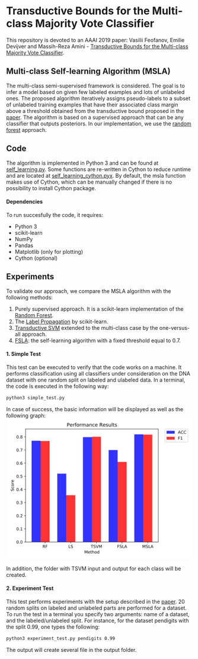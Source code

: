 # Transductive Bounds for the Multi-class Majority Vote Classifier
This repository is devoted to an AAAI 2019 paper:
Vasilii Feofanov, Emilie Devijver and Massih-Reza Amini - <a href="https://www.aaai.org/Papers/AAAI/2019/AAAI-FeofanovV.5570.pdf" target="_blank">Transductive Bounds for the Multi-class Majority Vote Classifier</a>.

## Multi-class Self-learning Algorithm (MSLA)
The multi-class semi-supervised framework is considered. The goal is to infer a model based on given few labeled examples and lots of unlabeled ones. The proposed algorithm iteratively assigns pseudo-labels to a subset of unlabeled training examples that have their associated class margin above a threshold obtained from the transductive bound proposed in the <a href="https://www.aaai.org/Papers/AAAI/2019/AAAI-FeofanovV.5570.pdf" target="_blank"> paper</a>. The algorithm is based on a supervised approach that can be any classifier that outputs posteriors. In our implementation, we use the <a href="https://www.stat.berkeley.edu/~breiman/randomforest2001.pdf" target="_blank"> random forest</a> approach. 

## Code
The algorithm is implemented in Python 3 and can be found at [self_learning.py](https://github.com/vfeofanov/trans-bounds-maj-vote/blob/master/self_learning.py). Some functions are re-written in Cython to reduce runtime and are located at [self_learning_cython.pyx](https://github.com/vfeofanov/trans-bounds-maj-vote/blob/master/self_learning_cython.pyx). By default, the msla function makes use of Cython, which can be manually changed if there is no possibility to install Cython package.

#### Dependencies

To run succesfully the code, it requires:

* Python 3
* scikit-learn
* NumPy
* Pandas
* Matplotlib (only for plotting)
* Cython (optional)

## Experiments
To validate our approach, we compare the MSLA algorithm with the following methods:
1. Purely supervised approach. It is a scikit-learn implementation of the [Random Forest](https://scikit-learn.org/stable/modules/generated/sklearn.ensemble.RandomForestClassifier.html).
2. The [Label Propagation](https://scikit-learn.org/dev/modules/generated/sklearn.semi_supervised.LabelPropagation.html#sklearn.semi_supervised.LabelPropagation) by scikit-learn.
3. [Transductive SVM](http://svmlight.joachims.org) extended to the multi-class case by the one-versus-all approach.
4. [FSLA](https://github.com/vfeofanov/trans-bounds-maj-vote/blob/master/self_learning.py): the self-learning algorithm with a fixed threshold equal to 0.7.

#### 1. Simple Test
This test can be executed to verify that the code works on a machine. It performs classification using all classifiers under consideration on the DNA dataset with one random split on labeled and ulabeled data. In a terminal, the code is executed in the following way:
```bash
python3 simple_test.py
```
In case of success, the basic information will be displayed as well as the following graph:
<img src="https://github.com/vfeofanov/trans-bounds-maj-vote/blob/master/plots/performance_plot.jpg" alt="The performance results of the simple test" width="700"/>

In addition, the folder with TSVM input and output for each class will be created. 

#### 2. Experiment Test
This test performs experiments with the setup described in the <a href="https://www.aaai.org/Papers/AAAI/2019/AAAI-FeofanovV.5570.pdf" target="_blank"> paper</a>. 20 random splits on labeled and unlabeled parts are performed for a dataset. To run the test in a terminal you specify two arguments: name of a dataset, and the labeled/unlabeled split. For instance, for the dataset pendigits with the split 0.99, one types the following: 
```bash
python3 experiment_test.py pendigits 0.99
```
The output will create several file in the output folder.
